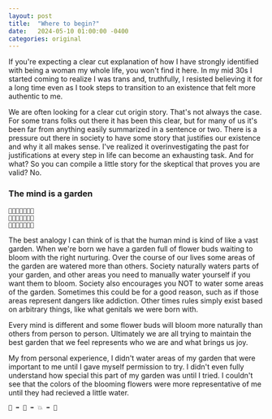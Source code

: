 ```yaml
---
layout: post
title:  "Where to begin?"
date:   2024-05-10 01:00:00 -0400
categories: original
---
```

If you're expecting a clear cut explanation of how I have strongly identified with being a woman my whole life, you won't find it here. In my mid 30s I started coming to realize I was trans and, truthfully, I resisted believing it for a long time even as I took steps to transition to an existence that felt more authentic to me.

We are often looking for a clear cut origin story. That's not always the case. For some trans folks out there it has been this clear, but for many of us it's been far from anything easily summarized in a sentence or two. There is a pressure out there in society to have some story that justifies our existence and why it all makes sense. I've realized it overinvestigating the past for justifications at every step in life can become an exhausting task. And for what? So you can compile a little story for the skeptical that proves you are valid? No.

### The mind is a garden
```
🌱🌱🌸🌸🌸🌱🌱
🌱🌸🌷🌹🌷🌸🌱
🌱🌱🌸🌸🌸🌱🌱
```

The best analogy I can think of is that the human mind is kind of like a vast garden. When we're born we have a garden full of flower buds waiting to bloom with the right nurturing. Over the course of our lives some areas of the garden are watered more than others. Society naturally waters parts of your garden, and other areas you need to manually water yourself if you want them to bloom. Society also encourages you NOT to water some areas of the garden. Sometimes this could be for a good reason, such as if those areas represent dangers like addiction. Other times rules simply exist based on arbitrary things, like what genitals we were born with.

Every mind is different and some flower buds will bloom more naturally than others from person to person. Ultimately we are all trying to maintain the best garden that we feel represents who we are and what brings us joy.

My from personal experience, I didn't water areas of my garden that were important to me until I gave myself permission to try. I didn't even fully understand how special this part of my garden was until I tried. I couldn't see that the colors of the blooming flowers were more representative of me until they had recieved a little water.

```
🌊 ➡️ 🌱 ➡️ 💥 ➡️ 🌺
```
